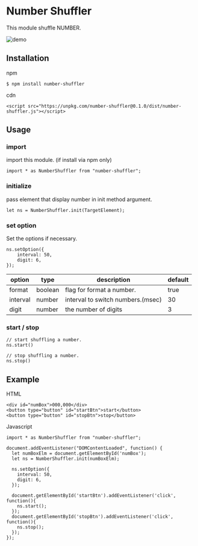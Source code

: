 # Number Shuffler

This module shuffle NUMBER.

![demo](https://raw.githubusercontent.com/wiki/mildjester/number-shuffler/demo.gif)

## Installation

npm
```
$ npm install number-shuffler
```

cdn
```
<script src="https://unpkg.com/number-shuffler@0.1.0/dist/number-shuffler.js"></script>
```

## Usage

### import
import this module. (if install via npm only)
```
import * as NumberShuffler from "number-shuffler";
```

### initialize
pass element that display number in init method argument.
```
let ns = NumberShuffler.init(TargetElement);
```

### set option
Set the options if necessary.
```
ns.setOption({
    interval: 50,
    digit: 6,
});
```

|option|type|description|default|
|------|----|-----------|-------|
|format|boolean|flag for format a number.|true|
|interval|number|interval to switch numbers.(msec) |30|
|digit|number|the number of digits|3|


### start / stop

```
// start shuffling a number.
ns.start()

// stop shuffling a number.
ns.stop()
```

## Example
HTML
```
<div id="numBox">000,000</div>
<button type="button" id="startBtn">start</button>
<button type="button" id="stopBtn">stop</button>
```

Javascript
```
import * as NumberShuffler from "number-shuffler";

document.addEventListener("DOMContentLoaded", function() {
  let numBoxElm = document.getElementById('numBox');
  let ns = NumberShuffler.init(numBoxElm);

  ns.setOption({
    interval: 50,
    digit: 6,
  });

  document.getElementById('startBtn').addEventListener('click', function(){
    ns.start();
  });
  document.getElementById('stopBtn').addEventListener('click', function(){
    ns.stop();
  });
});
```
